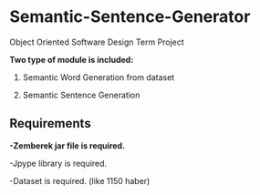 # Semantic-Sentence-Generator
Object Oriented Software Design Term Project

**Two type of module is included:**

1. Semantic Word Generation from dataset

2. Semantic Sentence Generation
## Requirements
**-Zemberek jar file is required.**

-Jpype library is required.

-Dataset is required. (like 1150 haber)


